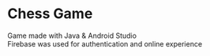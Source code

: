 # Chess Game
Game made with Java &amp; Android Studio </br>
Firebase was used for authentication and online experience
